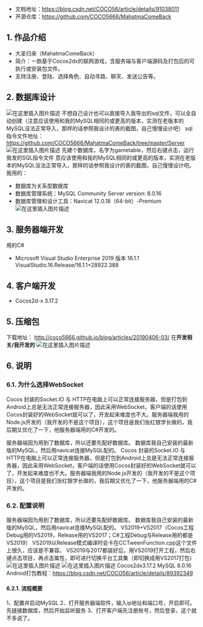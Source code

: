 
* 文档地址：https://blog.csdn.net/COCO56/article/details/91038011
* 开源仓库：https://github.com/COCO5666/MahatmaComeBack
## 1. 作品介绍
* 大圣归来（MahatmaComeBack）
* 简介：一款基于Cocos2dx的联网游戏，含服务端与客户端源码及打包后的可执行或安装包文件。
* 支持注册、登陆、选择角色、自动寻路、聊天、发送公告等。
## 2. 数据库设计
![在这里插入图片描述](https://img-blog.csdnimg.cn/2019060607340573.png?x-oss-process=image/watermark,type_ZmFuZ3poZW5naGVpdGk,shadow_10,text_aHR0cHM6Ly9ibG9nLmNzZG4ubmV0L0NPQ081Ng==,size_16,color_FFFFFF,t_70)
不想自己设计也可以直接导入我导出的sql文件，可以全自动创建（注意应该使用和我的MySQL相同的或更高的版本，实测在老版本的MySQL没法正常导入，那样的话参照我设计的表的截图，自己慢慢设计吧）
sql指令文件地址：https://github.com/COCO5666/MahatmaComeBack/tree/master/Server
![在这里插入图片描述](https://img-blog.csdnimg.cn/20190614011245419.png?x-oss-process=image/watermark,type_ZmFuZ3poZW5naGVpdGk,shadow_10,text_aHR0cHM6Ly9ibG9nLmNzZG4ubmV0L0NPQ081Ng==,size_16,color_FFFFFF,t_70)
先建个数据库，名字为gametable，然后右键点击，运行我发的SQL指令文件
意应该使用和我的MySQL相同的或更高的版本，实测在老版本的MySQL没法正常导入，那样的话参照我设计的表的截图，自己慢慢设计吧。
我用的：
* 数据库为关系型数据库
* 数据库管理系统：MySQL Community Server version: 8.0.16
* 数据库管理和设计工具：Navicat 12.0.18（64-bit）-Premium
![在这里插入图片描述](https://img-blog.csdnimg.cn/20190614011124973.png?x-oss-process=image/watermark,type_ZmFuZ3poZW5naGVpdGk,shadow_10,text_aHR0cHM6Ly9ibG9nLmNzZG4ubmV0L0NPQ081Ng==,size_16,color_FFFFFF,t_70)
## 3. 服务器端开发
用的C#
* Microsoft Visual Studio Enterprise 2019 版本 16.1.1
VisualStudio.16.Release/16.1.1+28922.388
## 4. 客户端开发
* Cocos2d-x 3.17.2
## 5. 压缩包
下载地址：
http://coco5666.github.io/blog/articles/20190406-03/
在**开发相关/我开发的**
![在这里插入图片描述](https://img-blog.csdnimg.cn/2019060620350279.png?x-oss-process=image/watermark,type_ZmFuZ3poZW5naGVpdGk,shadow_10,text_aHR0cHM6Ly9ibG9nLmNzZG4ubmV0L0NPQ081Ng==,size_16,color_FFFFFF,t_70)
## 6. 说明
### 6.1. 为什么选择WebSocket
Cocos 封装的Socket.IO 与 HTTP在电脑上可以正常连接服务器，但是打包到Android上总是无法正常连接服务器，因此采用WebSocket，客户端的话使用Cocos封装好的WebSocket就可以了，开发起来难度也不大。服务器端我用的Node.js开发的（我开发的不是这个项目），这个项目是我们张红银学长做的，我后期又优化了一下，他服务器端用的C#开发的。

服务器端因为用到了数据库，所以还要先配好数据库。
数据库我自己安装的最新版的MySQL，然后用navicat连接MySQL配的。
Cocos 封装的Socket.IO 与 HTTP在电脑上可以正常连接服务器，但是打包到Android上总是无法正常连接服务器，因此采用WebSocket，客户端的话使用Cocos封装好的WebSocket就可以了，开发起来难度也不大。服务器端我用的Node.js开发的（我开发的不是这个项目），这个项目是我们张红银学长做的，我后期又优化了一下，他服务器端用的C#开发的。
### 6.2. 配置说明
服务器端因为用到了数据库，所以还要先配好数据库。
数据库我自己安装的最新版的MySQL，然后用navicat连接MySQL配的。
VS2019+VS2017（Cocos工程Debug用的VS2019，Release用的VS2017；C#工程Debug与Release用的都是VS2019）
VS2019以Release模式编译时会卡在CCTweenFunction.cpp这个文件上很久，应该是不兼容。
VS2019与2017都装好后，用VS2019打开工程，然后右键点击项目，再点击属性，即可进行切换平台工具集（即切换成用VS2017打包）
![在这里插入图片描述](https://img-blog.csdnimg.cn/20190606204133325.png?x-oss-process=image/watermark,type_ZmFuZ3poZW5naGVpdGk,shadow_10,text_aHR0cHM6Ly9ibG9nLmNzZG4ubmV0L0NPQ081Ng==,size_16,color_FFFFFF,t_70)
![在这里插入图片描述](https://img-blog.csdnimg.cn/20190606204035394.png?x-oss-process=image/watermark,type_ZmFuZ3poZW5naGVpdGk,shadow_10,text_aHR0cHM6Ly9ibG9nLmNzZG4ubmV0L0NPQ081Ng==,size_16,color_FFFFFF,t_70)
Cocos2dx3.17.2
MySQL 8.0.16
Android打包教程：https://blog.csdn.net/COCO56/article/details/89392349
#### 6.2.1. 流程概要
1、配置并启动MySQL
2、打开服务器端软件，输入ip地址和端口号，开启即可。
先链接数据库，然后开始监听服务
3、打开客户端先注册账号，然后登录，这个就不多说了。
